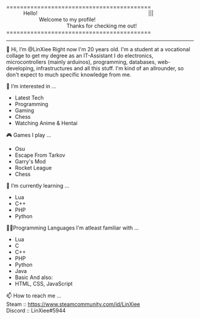 ==========================================<br />
&emsp;&emsp;&emsp;
Hello! 
&emsp;&emsp;&emsp;&emsp;&emsp;&emsp;&emsp;&emsp;&emsp;&emsp;&emsp;&emsp;&emsp;&emsp;&emsp;&emsp;&emsp;&emsp;&emsp;&emsp;&emsp;||| <br />
&emsp;&emsp;&emsp;&emsp;&emsp;&emsp;
Welcome to my profile!
&emsp;&emsp;&emsp;&emsp;&emsp;&emsp;&emsp;&emsp;&emsp;&emsp; <br />
&emsp;&emsp;&emsp;&emsp;&emsp;&emsp;&emsp;&emsp; &emsp;&emsp;&emsp;
Thanks for checking me out!
&emsp;&emsp;&ensp;&nbsp; <br />
========================================== <br />
<hr>

👋 Hi, I’m @LinXiee
Right now I'm 20 years old. I'm a student at a vocational collage to get my degree as an IT-Assistant
I do electronics, microcontrollers (mainly arduinos), programming, databases, web-developing, infrastructures and all this stuff.
I'm kind of an allrounder, so don't expect to much specific knowledge from me.

👀 I’m interested in ...
* Latest Tech
* Programming
* Gaming
* Chess
* Watching Anime & Hentai

🎮 Games I play ...
* Osu
* Escape From Tarkov
* Garry's Mod
* Rocket League
* Chess

🌱 I’m currently learning ...
* Lua
* C++
* PHP
* Python

👨‍💻Programming Languages I'm atleast familiar with ...
* Lua
* C
* C++
* PHP
* Python
* Java
* Basic
And also:
* HTML, CSS, JavaScript

📫 How to reach me ... <br>
Steam   :: https://www.steamcommunity.com/id/LinXiee<br />
Discord :: LinXiee#5944<br />


<!---
LinXiee/LinXiee is a ✨ special ✨ repository because its `README.md` (this file) appears on your GitHub profile.
You can click the Preview link to take a look at your changes.
--->
